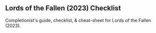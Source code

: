 ## Lords of the Fallen (2023) Checklist

Completionist's guide, checklist, & cheat-sheet for Lords of the Fallen (2023).
